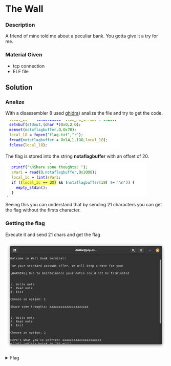 # The Wall

### Description

A friend of mine told me about a peculiar bank. You gotta give it a try for me.

### Material Given

- tcp connection
- ELF file

## Solution

### Analize

With a disassembler (I used [ghidra](https://ghidra-sre.org/)) analize the file and try to get the code.

![Important Code Part](../imagines/analize_THEwall.png)

The flag is stored into the string **notaflagbuffer** with an offset of 20.

![Important Code Part](../imagines/onlyINPUTcheck.png)

Seeing this you can understand that by sending 21 characters you can get the flag without the firsts character.

### Getting the flag

Execute it and send 21 chars and get the flag

![Solve](../imagines/flag.png)

<details>

  <summary>Flag</summary>

ptm{ju57_4n07h3r_br1ck_1n_7h3_w411}

</details>

